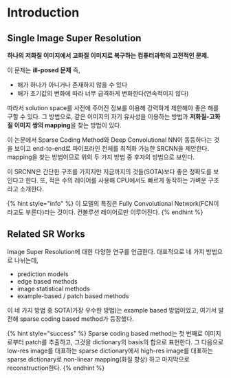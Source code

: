 # Introduction

## Single Image Super Resolution

**하나의 저화질 이미지에서 고화질 이미지로 복구하는 컴퓨터과학의 고전적인 문제.**

이 문제는 **ill-posed 문제** 즉,

* 해가 하나가 아니거나 존재하지 않을 수 있다
* 해가 초기값의 변화에 따라 너무 급격하게 변화한다\(연속적이지 않다\)

따라서 solution space를 사전에 주어진 정보를 이용해 강력하게 제한해야 좋은 해를 구할 수 있다. 그 방법으로, 같은 이미지의 자기 유사성을 이용하는 방법과 **저화질-고화질 이미지 쌍의 mapping**을 찾는 방법이 있다.

이 논문에서 Sparse Coding Method와 Deep Convolutional NN이 동등하다는 것을 보이고 end-to-end로 파이프라인 전체를 최적화 가능한 SRCNN을 제안한다. mapping을 찾는 방법이므로 위의 두 가지 방법 중 후자의 방법으로 보인다.

이 SRCNN은 간단한 구조를 가지지만 지금까지의 것들\(SOTA\)보다 좋은 정확도를 보인다고 한다. 또, 적은 수의 레이어를 사용해 CPU에서도 빠르게 동작하는 가벼운 구조라고 소개한다.

{% hint style="info" %}
이 모델의 특징은 Fully Convolutional Network\(FCN이라고도 부른다\)라는 것이다. 컨볼루션 레이어로만 이루어진다.
{% endhint %}

## Related SR Works

Image Super Resolution에 대한 다양한 연구를 언급한다. 대표적으로 네 가지 방법으로 나뉘는데,

* prediction models
* edge based methods
* image statistical methods
* example-based / patch based methods

이 네 가지 방법 중 SOTA\(가장 우수한 방법\)는 example based 방법이었고, 여기서 발전해 sparse coding based method가 등장했다.

{% hint style="success" %}
Sparse coding based method는 첫 번째로 이미지로부터 patch를 추출하고, 그것을 dictionary의 basis의 합으로 표현한다. 그 다음으로 low-res image를 대표하는 sparse dictionary에서 high-res image를 대표하는 sparse dictionary로 non-linear mapping\(화질 향상\) 하고 마지막으로 reconstruction한다.
{% endhint %}

